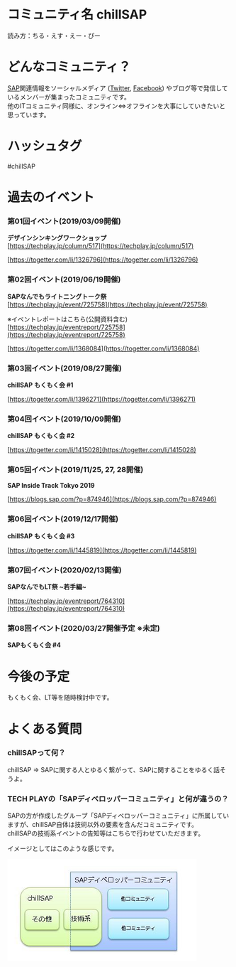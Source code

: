 # コミュニティ名 chillSAP

読み方：ちる・えす・えー・ぴー

# どんなコミュニティ？  
[SAP](https://www.sap.com)関連情報をソーシャルメディア ([Twitter](https://twitter.com/search?q=%23chillSAP&f=live), [Facebook](https://www.facebook.com/groups/580119365825721/)) やブログ等で発信しているメンバーが集まったコミュニティです。  
他のITコミュニティ同様に、オンライン⇔オフラインを大事にしていきたいと思っています。

# ハッシュタグ
#chillSAP

# 過去のイベント

### 第01回イベント(2019/03/09開催) 
**デザインシンキングワークショップ**  
[https://techplay.jp/column/517](https://techplay.jp/column/517)

[https://togetter.com/li/1326796](https://togetter.com/li/1326796)


### 第02回イベント(2019/06/19開催)
**SAPなんでもライトニングトーク祭**  
[https://techplay.jp/event/725758](https://techplay.jp/event/725758)

※イベントレポートはこちら(公開資料含む)  
[https://techplay.jp/eventreport/725758](https://techplay.jp/eventreport/725758)

[https://togetter.com/li/1368084](https://togetter.com/li/1368084)

### 第03回イベント(2019/08/27開催)
**chillSAP もくもく会 #1**  
 
[https://togetter.com/li/1396271](https://togetter.com/li/1396271)

### 第04回イベント(2019/10/09開催)
**chillSAP もくもく会 #2**  

[https://togetter.com/li/1415028](https://togetter.com/li/1415028)

### 第05回イベント(2019/11/25, 27, 28開催)
**SAP Inside Track Tokyo 2019**  

[https://blogs.sap.com/?p=874946](https://blogs.sap.com/?p=874946)

### 第06回イベント(2019/12/17開催)
**chillSAP もくもく会 #3**  

[https://togetter.com/li/1445819](https://togetter.com/li/1445819)

### 第07回イベント(2020/02/13開催)
**SAPなんでもLT祭 ~若手編~**  

[https://techplay.jp/eventreport/764310](https://techplay.jp/eventreport/764310)

### 第08回イベント(2020/03/27開催予定 ※未定)
**SAPもくもく会 #4**  

# 今後の予定   
もくもく会、LT等を随時検討中です。  

# よくある質問  

### chillSAPって何？  
chillSAP ⇒ SAPに関する人とゆるく繋がって、SAPに関することをゆるく話そうよ。

### TECH PLAYの「SAPディベロッパーコミュニティ」と何が違うの？  
SAPの方が作成したグループ「SAPディベロッパーコミュニティ」に所属していますが、chillSAP自体は技術以外の要素を含んだコミュニティです。  
chillSAPの技術系イベントの告知等はこちらで行わせていただきます。  
 
イメージとしてはこのような感じです。  

![イメージ図](https://raw.githubusercontent.com/chillsap/about_us/master/chill_dev_image.jpg)


